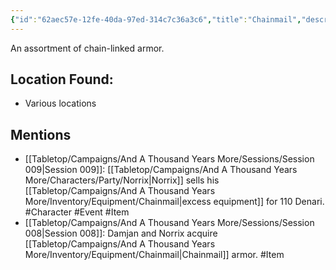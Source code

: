 ```yaml
---
{"id":"62aec57e-12fe-40da-97ed-314c7c36a3c6","title":"Chainmail","description":"Chainmail armor.","isInCurrentInventory":true,"isProscribed":false,"amountHeld":17,"causeOfConsumption":"null","publish":true,"date_created":"Saturday, April 13th 2024, 5:01:59 pm","date_modified":"Friday, April 19th 2024, 6:21:33 pm","cssclasses":["mado-heading"],"path":"Tabletop/Campaigns/And A Thousand Years More/Inventory/Equipment/Chainmail.md","permalink":"/tabletop/campaigns/and-a-thousand-years-more/inventory/equipment/chainmail/","PassFrontmatter":true}
---
```



An assortment of chain-linked armor.

## Location Found:

- Various locations

## Mentions

- [[Tabletop/Campaigns/And A Thousand Years More/Sessions/Session 009\|Session 009]]: [[Tabletop/Campaigns/And A Thousand Years More/Characters/Party/Norrix\|Norrix]] sells his [[Tabletop/Campaigns/And A Thousand Years More/Inventory/Equipment/Chainmail\|excess equipment]] for 110 Denari. #Character #Event #Item
- [[Tabletop/Campaigns/And A Thousand Years More/Sessions/Session 008\|Session 008]]: Damjan and Norrix acquire [[Tabletop/Campaigns/And A Thousand Years More/Inventory/Equipment/Chainmail\|Chainmail]] armor. #Item

